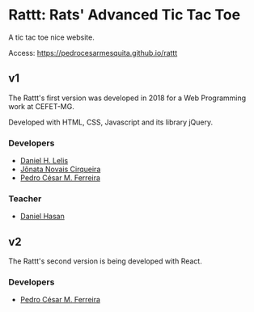 # Rattt: Rats' Advanced Tic Tac Toe

A tic tac toe nice website.

Access: https://pedrocesarmesquita.github.io/rattt

## v1

The Rattt's first version was developed in 2018 for a Web Programming work at CEFET-MG.

Developed with HTML, CSS, Javascript and its library jQuery.

### Developers
* [Daniel H. Lelis](https://github.com/DanielHLelis)
* [Jônata Novais Cirqueira](https://github.com/Jonatanc05)
* [Pedro César M. Ferreira](https://github.com/PedroCesarMesquita)

### Teacher
* [Daniel Hasan](https://github.com/daniel-hasan)

## v2

The Rattt's second version is being developed with React.

### Developers

* [Pedro César M. Ferreira](https://github.com/PedroCesarMesquita)